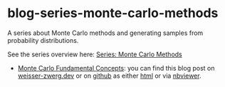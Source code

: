 # blog-series-monte-carlo-methods
A series about Monte Carlo methods and generating samples from probability distributions.

See the series overview here: [Series: Monte Carlo Methods](https://weisser-zwerg.dev/posts/series-monte-carlo-methods)

* [Monte Carlo Fundamental Concepts](https://weisser-zwerg.dev/posts/monte-carlo-fundamental-concepts/): you can find this blog post on [weisser-zwerg.dev](https://weisser-zwerg.dev/posts/monte-carlo-fundamental-concepts/) or on [github](https://github.com/cs224/blog-series-monte-carlo-methods) as either [html](https://rawcdn.githack.com/cs224/blog-series-monte-carlo-methods/main/0010-fundamental-concepts.html) or via [nbviewer](https://nbviewer.jupyter.org/github/cs224/blog-series-monte-carlo-methods/blob/main/0010-fundamental-concepts.ipynb?flush_cache=true).

